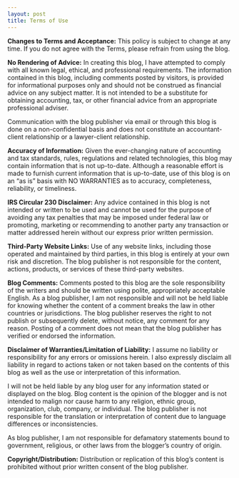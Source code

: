 ```yaml
---
layout: post
title: Terms of Use
---
```

**Changes to Terms and Acceptance:** This policy is subject to change at any time. If you do not agree with the Terms, please refrain from using the blog.

**No Rendering of Advice:**  In creating this blog, I have attempted to comply with all known legal, ethical, and professional requirements. The information contained in this blog, including comments posted by visitors, is provided for informational purposes only and should not be construed as financial advice on any subject matter. It is not intended to be a substitute for obtaining accounting, tax, or other financial advice from an appropriate professional adviser.

Communication with the blog publisher via email or through this blog is done on a non-confidential basis and does not constitute an accountant-client relationship or a lawyer-client relationship.

**Accuracy of Information:** Given the ever-changing nature of accounting and tax standards, rules, regulations and related technologies, this blog may contain information that is not up-to-date. Although a reasonable effort is made to furnish current information that is up-to-date, use of this blog is on an “as is” basis with NO WARRANTIES as to accuracy, completeness, reliability, or timeliness.

**IRS Circular 230 Disclaimer:** Any advice contained in this blog is not intended or written to be used and cannot be used for the purpose of avoiding any tax penalties that may be imposed under federal law or promoting, marketing or recommending to another party any transaction or matter addressed herein without our express prior written permission.

**Third-Party Website Links:** Use of any website links, including those operated and maintained by third parties, in this blog is entirely at your own risk and discretion. The blog publisher is not responsible for the content, actions, products, or services of these third-party websites.

**Blog Comments:** Comments posted to this blog are the sole responsibility of the writers and should be written using polite, appropriately acceptable English. As a blog publisher, I am not responsible and will not be held liable for knowing whether the content of a comment breaks the law in other countries or jurisdictions. The blog publisher reserves the right to not publish or subsequently delete, without notice, any comment for any reason. Posting of a comment does not mean that the blog publisher has verified or endorsed the information.

**Disclaimer of Warranties/Limitation of Liability:** I assume no liability or responsibility for any errors or omissions herein. I also expressly disclaim all liability in regard to actions taken or not taken based on the contents of this blog as well as the use or interpretation of this information.

I will not be held liable by any blog user for any information stated or displayed on the blog. Blog content is the opinion of the blogger and is not intended to malign nor cause harm to any religion, ethnic group, organization, club, company, or individual. The blog publisher is not responsible for the translation or interpretation of content due to language differences or inconsistencies.

As blog publisher, I am not responsible for defamatory statements bound to government, religious, or other laws from the blogger’s country of origin.

**Copyright/Distribution:** Distribution or replication of this blog’s content is prohibited without prior written consent of the blog publisher.